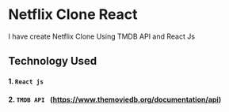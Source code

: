 # Netflix Clone React

I have create Netflix Clone Using TMDB API and React Js

## Technology Used

#### 1. `React js`
#### 2. `TMDB API ` (https://www.themoviedb.org/documentation/api)


